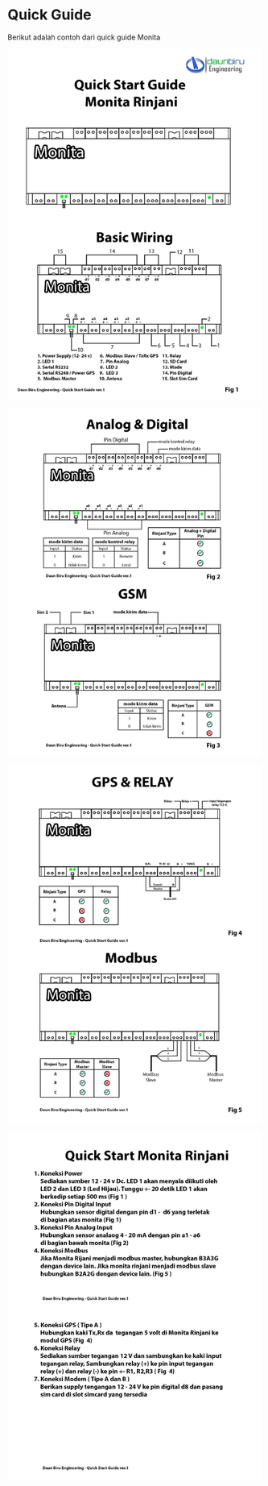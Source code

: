 # Quick Guide

Berikut adalah contoh dari quick guide Monita

![](media/1.jpg)

![](media/3.jpg)

![](media/2.jpg)

![](media/4.jpg)
